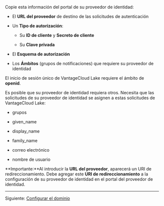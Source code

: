 Copie esta información del portal de su proveedor de identidad:

-   El **URL del proveedor** de destino de las solicitudes de autenticación


-   Un **Tipo de autorización**:

    -   Su **ID de cliente** y **Secreto de cliente**


    -   Su **Clave privada**


-   El **Esquema de autorización**


-   Los **Ámbitos** (grupos de notificaciones) que requiere su proveedor de identidad


El inicio de sesión único de VantageCloud Lake requiere el ámbito de **openid**.

Es posible que su proveedor de identidad requiera otros. Necesita que las solicitudes de su proveedor de identidad se asignen a estas solicitudes de VantageCloud Lake:

-   grupos


-   given_name


-   display_name


-   family_name


-   correo electrónico


-   nombre de usuario


**Importante:**Al introducir la **URL del proveedor**, aparecerá un URI de redireccionamiento. Debe agregar este **URI de redireccionamiento** a la configuración de su proveedor de identidad en el portal del proveedor de identidad.

---

Siguiente: [Configurar el dominio](ruf1680184116601.md)

